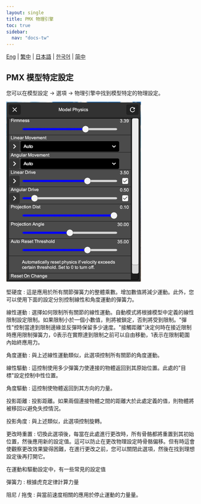```yaml
---
layout: single
title: PMX 物理引擎
toc: true
sidebar:
  nav: "docs-tw"
---
```

[Eng](/tw/dancexr/features/pmx_physics) | [繁中](/tw/tw/dancexr/features/pmx_physics) | [日本語](/jp/tw/dancexr/features/pmx_physics) | [한국어](/kr/tw/dancexr/features/pmx_physics) | [简中](/zh/tw/dancexr/features/pmx_physics)


## PMX 模型特定設定
您可以在模型設定 -> 選項 -> 物理引擎中找到模型特定的物理設定。

![模型物理引擎](/images/model-physics.png)

堅硬度
: 這是應用於所有關節彈簧力的整體乘數。增加數值將減少運動。此外，您可以使用下面的設定分別控制線性和角度運動的彈簧力。

線性運動
: 選擇如何限制所有關節的線性運動。自動模式將根據模型中定義的線性限制設定限制。如果限制小於一個小數值，則將被鎖定，否則將受到限制。"彈性"控制當達到限制邊緣並反彈時保留多少速度。"接觸距離"決定何時在接近限制時應用限制彈簧力，0表示在實際達到限制之前可以自由移動，1表示在限制範圍內始終應用力。

角度運動
: 與上述線性運動類似，此選項控制所有關節的角度運動。

線性驅動
: 這控制使用多少彈簧力使連接的物體返回到其原始位置。此處的"目標"設定控制中性位置。

角度驅動
: 這控制使物體返回到其方向的力量。

投影距離
: 投影距離。如果兩個連接物體之間的距離大於此處定義的值，則物體將被移回以避免失控情況。

投影角度
: 與上述類似，此選項控制旋轉。

更改時重置
: 切換此選項後，每當在此處進行更改時，所有骨骼都將重置到其初始位置，然後應用新的設定值。這可以防止在更改物理設定時骨骼偏移。但有時這會使觀察更改效果變得困難，在進行更改之前，您可以關閉此選項，然後在找到理想設定後再打開它。

在運動和驅動設定中，有一些常見的設定值

彈簧力
: 根據虎克定律計算力量

阻尼 / 拖曳
: 與當前速度相關的應用於停止運動的力量量。